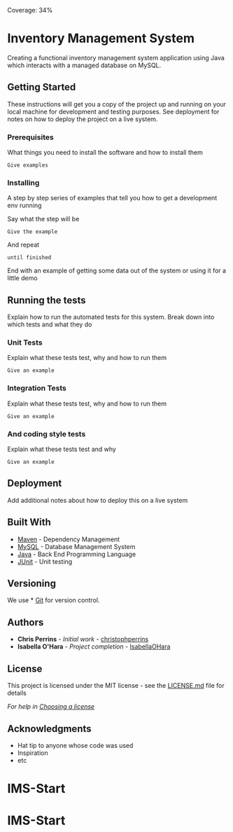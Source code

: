 Coverage: 34%
# Inventory Management System

Creating a functional inventory management system application using Java which interacts with a managed database on MySQL.

## Getting Started

These instructions will get you a copy of the project up and running on your local machine for development and testing purposes. See deployment for notes on how to deploy the project on a live system.

### Prerequisites

What things you need to install the software and how to install them

```
Give examples
```

### Installing

A step by step series of examples that tell you how to get a development env running

Say what the step will be

```
Give the example
```

And repeat

```
until finished
```

End with an example of getting some data out of the system or using it for a little demo

## Running the tests

Explain how to run the automated tests for this system. Break down into which tests and what they do

### Unit Tests 

Explain what these tests test, why and how to run them

```
Give an example
```

### Integration Tests 
Explain what these tests test, why and how to run them

```
Give an example
```

### And coding style tests

Explain what these tests test and why

```
Give an example
```

## Deployment

Add additional notes about how to deploy this on a live system

## Built With

* [Maven](https://maven.apache.org/) - Dependency Management
* [MySQL](https://www.mysql.com) - Database Management System
* [Java](https://www.java.com) - Back End Programming Language
* [JUnit](https://junit.org/junit5/) - Unit testing

## Versioning

We use * [Git](https://git-scm.com) for version control.

## Authors

* **Chris Perrins** - *Initial work* - [christophperrins](https://github.com/christophperrins)
* **Isabella O'Hara** - *Project completion* - [IsabellaOHara](https://github.com/IsabellaOHara)

## License

This project is licensed under the MIT license - see the [LICENSE.md](LICENSE.md) file for details 

*For help in [Choosing a license](https://choosealicense.com/)*

## Acknowledgments

* Hat tip to anyone whose code was used
* Inspiration
* etc
# IMS-Start
# IMS-Start
